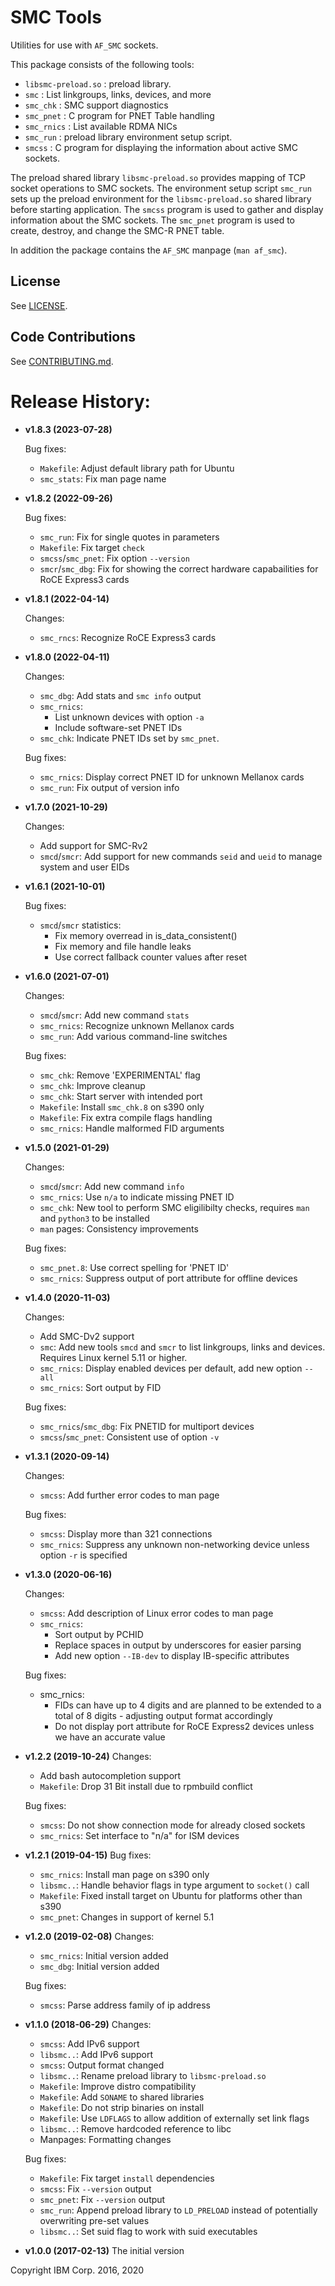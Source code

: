 SMC Tools
=========

Utilities for use with `AF_SMC` sockets.

This package consists of the following tools:

- `libsmc-preload.so` : preload library.
- `smc`               : List linkgroups, links, devices, and more
- `smc_chk`           : SMC support diagnostics
- `smc_pnet`          : C program for PNET Table handling
- `smc_rnics`         : List available RDMA NICs
- `smc_run`           : preload library environment setup script.
- `smcss`             : C program for displaying the information about active
                        SMC sockets.

The preload shared library `libsmc-preload.so` provides mapping of TCP socket
operations to SMC sockets.
The environment setup script `smc_run` sets up the preload environment
for the `libsmc-preload.so` shared library before starting application.
The `smcss` program is used to gather and display information about the
SMC sockets.
The `smc_pnet` program is used to create, destroy, and change the SMC-R PNET
table.

In addition the package contains the `AF_SMC` manpage (`man af_smc`).


License
-------
See [LICENSE](LICENSE).


Code Contributions
------------------
See [CONTRIBUTING.md](CONTRIBUTING.md).


Release History:
================

* __v1.8.3 (2023-07-28)__

    Bug fixes:
    - `Makefile`: Adjust default library path for Ubuntu
    - `smc_stats`: Fix man page name

* __v1.8.2 (2022-09-26)__

    Bug fixes:
    - `smc_run`: Fix for single quotes in parameters
    - `Makefile`: Fix target `check`
    - `smcss`/`smc_pnet`: Fix option `--version`
    - `smcr`/`smc_dbg`: Fix for showing the correct hardware capabailities
                        for RoCE Express3 cards

* __v1.8.1 (2022-04-14)__

    Changes:
    - `smc_rncs`: Recognize RoCE Express3 cards

* __v1.8.0 (2022-04-11)__

    Changes:
    - `smc_dbg`: Add stats and `smc info` output
    - `smc_rnics`:
        - List unknown devices with option `-a`
        - Include software-set PNET IDs
    - `smc_chk`: Indicate PNET IDs set by `smc_pnet`.

    Bug fixes:
    - `smc_rnics`: Display correct PNET ID for unknown Mellanox cards
    - `smc_run`: Fix output of version info

* __v1.7.0 (2021-10-29)__

    Changes:
    - Add support for SMC-Rv2
    - `smcd`/`smcr`: Add support for new commands `seid` and `ueid` to
      manage system and user EIDs

* __v1.6.1 (2021-10-01)__

    Bug fixes:
    - `smcd`/`smcr` statistics:
        - Fix memory overread in is_data_consistent()
        - Fix memory and file handle leaks
        - Use correct fallback counter values after reset

* __v1.6.0 (2021-07-01)__

    Changes:
    - `smcd`/`smcr`: Add new command `stats`
    - `smc_rnics`: Recognize unknown Mellanox cards
    - `smc_run`: Add various command-line switches

    Bug fixes:
    - `smc_chk`: Remove 'EXPERIMENTAL' flag
    - `smc_chk`: Improve cleanup
    - `smc_chk`: Start server with intended port
    - `Makefile`: Install `smc_chk.8` on s390 only
    - `Makefile`: Fix extra compile flags handling
    - `smc_rnics`: Handle malformed FID arguments

* __v1.5.0 (2021-01-29)__

    Changes:
    - `smcd`/`smcr`: Add new command `info`
    - `smc_rnics`: Use `n/a` to indicate missing PNET ID
    - `smc_chk`: New tool to perform SMC eligilibilty checks, requires `man` and
               `python3` to be installed
    - `man` pages: Consistency improvements

    Bug fixes:
    - `smc_pnet.8`: Use correct spelling for 'PNET ID'
    - `smc_rnics`: Suppress output of port attribute for offline devices

* __v1.4.0 (2020-11-03)__

    Changes:
    - Add SMC-Dv2 support
    - `smc`: Add new tools `smcd` and `smcr` to list linkgroups, links and
             devices. Requires Linux kernel 5.11 or higher.
    - `smc_rnics`: Display enabled devices per default, add new option `--all`
    - `smc_rnics`: Sort output by FID

    Bug fixes:
    - `smc_rnics`/`smc_dbg`: Fix PNETID for multiport devices
    - `smcss`/`smc_pnet`: Consistent use of option `-v`

* __v1.3.1 (2020-09-14)__

    Changes:
    - `smcss`:     Add further error codes to man page

    Bug fixes:
    - `smcss`:     Display more than 321 connections
    - `smc_rnics`: Suppress any unknown non-networking device unless
                   option `-r` is specified

* __v1.3.0 (2020-06-16)__

    Changes:
    - `smcss`: Add description of Linux error codes to man page
    - `smc_rnics`:
         * Sort output by PCHID
         * Replace spaces in output by underscores for easier parsing
         * Add new option `--IB-dev` to display IB-specific attributes

    Bug fixes:
    - smc_rnics:
         * FIDs can have up to 4 digits and are planned to be extended
           to a total of 8 digits - adjusting output format accordingly
         * Do not display port attribute for RoCE Express2 devices
           unless we have an accurate value

* __v1.2.2 (2019-10-24)__
    Changes:
    - Add bash autocompletion support
    - `Makefile`: Drop 31 Bit install due to rpmbuild conflict

    Bug fixes:
    - `smcss`: Do not show connection mode for already closed sockets
    - `smc_rnics`: Set interface to "n/a" for ISM devices

* __v1.2.1 (2019-04-15)__
    Bug fixes:
    - `smc_rnics`: Install man page on s390 only
    - `libsmc..`: Handle behavior flags in type argument to `socket()` call
    - `Makefile`: Fixed install target on Ubuntu for platforms other than s390
    - `smc_pnet`: Changes in support of kernel 5.1

* __v1.2.0 (2019-02-08)__
    Changes:
    - `smc_rnics`: Initial version added
    - `smc_dbg`: Initial version added

    Bug fixes:
    - `smcss`: Parse address family of ip address

* __v1.1.0 (2018-06-29)__
    Changes:
    - `smcss`:    Add IPv6 support
    - `libsmc..`: Add IPv6 support
    - `smcss`:    Output format changed
    - `libsmc..`: Rename preload library to `libsmc-preload.so`
    - `Makefile`: Improve distro compatibility
    - `Makefile`: Add `SONAME` to shared libraries
    - `Makefile`: Do not strip binaries on install
    - `Makefile`: Use `LDFLAGS` to allow addition of externally set link flags
    - `libsmc..`: Remove hardcoded reference to libc
    - Manpages:   Formatting changes

    Bug fixes:
    - `Makefile`: Fix target `install` dependencies
    - `smcss`:    Fix `--version` output
    - `smc_pnet`: Fix `--version` output
    - `smc_run`:  Append preload library to `LD_PRELOAD` instead of potentially
                  overwriting pre-set values
    - `libsmc..`: Set suid flag to work with suid executables

* __v1.0.0 (2017-02-13)__
    The initial version


Copyright IBM Corp. 2016, 2020
